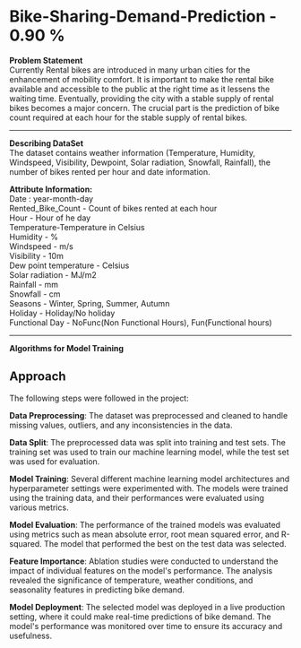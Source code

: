 # Bike-Sharing-Demand-Prediction - 0.90 %

<b>Problem Statement</b><br>
Currently Rental bikes are introduced in many urban cities for the enhancement of mobility comfort. It is important to make the rental bike available and accessible to the public at the right time as it lessens the waiting time. Eventually, providing the city with a stable supply of rental bikes becomes a major concern. The crucial part is the prediction of bike count required at each hour for the stable supply of rental bikes.<hr>

<strong>Describing DataSet</strong><br>
The dataset contains weather information (Temperature, Humidity, Windspeed, Visibility, Dewpoint, Solar radiation, Snowfall, Rainfall), the number of bikes rented per hour and date information.

<strong>Attribute Information:</strong><br>
Date : year-month-day<br>
Rented_Bike_Count - Count of bikes rented at each hour<br>
Hour - Hour of he day<br>
Temperature-Temperature in Celsius<br>
Humidity - %<br>
Windspeed - m/s<br>
Visibility - 10m<br>
Dew point temperature - Celsius<br>
Solar radiation - MJ/m2<br>
Rainfall - mm<br>
Snowfall - cm<br>
Seasons - Winter, Spring, Summer, Autumn<br>
Holiday - Holiday/No holiday<br>
Functional Day - NoFunc(Non Functional Hours), Fun(Functional hours)<br>
<hr>
<b>Algorithms for Model Training</b>

## Approach
The following steps were followed in the project:
 
**Data Preprocessing**: The dataset was preprocessed and cleaned to handle missing values, outliers, and any inconsistencies in the data.

**Data Split**: The preprocessed data was split into training and test sets. The training set was used to train our machine learning model, while the test set was used for evaluation.

**Model Training**: Several different machine learning model architectures and hyperparameter settings were experimented with. The models were trained using the training data, and their performances were evaluated using various metrics.

**Model Evaluation**: The performance of the trained models was evaluated using metrics such as mean absolute error, root mean squared error, and R-squared. The model that performed the best on the test data was selected.

**Feature Importance**: Ablation studies were conducted to understand the impact of individual features on the model's performance. The analysis revealed the significance of temperature, weather conditions, and seasonality features in predicting bike demand.

**Model Deployment**: The selected model was deployed in a live production setting, where it could make real-time predictions of bike demand. The model's performance was monitored over time to ensure its accuracy and usefulness.
